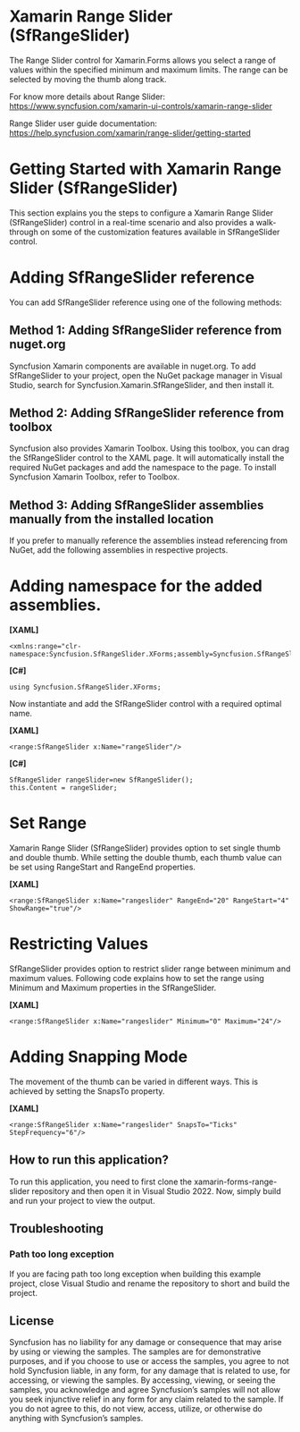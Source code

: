 # Xamarin Range Slider (SfRangeSlider) 

The Range Slider control for Xamarin.Forms allows you select a range of values within the specified minimum and maximum limits. The range can be selected by moving the thumb along track.

For know more details about Range Slider: https://www.syncfusion.com/xamarin-ui-controls/xamarin-range-slider

Range Slider user guide documentation: https://help.syncfusion.com/xamarin/range-slider/getting-started

# Getting Started with Xamarin Range Slider (SfRangeSlider)

This section explains you the steps to configure a Xamarin Range Slider (SfRangeSlider) control in a real-time scenario and also provides a walk-through on some of the customization features available in SfRangeSlider control.

# Adding SfRangeSlider reference
You can add SfRangeSlider reference using one of the following methods:

##  Method 1: Adding SfRangeSlider reference from nuget.org

Syncfusion Xamarin components are available in nuget.org. To add SfRangeSlider to your project, open the NuGet package manager in Visual Studio, search for Syncfusion.Xamarin.SfRangeSlider, and then install it.

##  Method 2: Adding SfRangeSlider reference from toolbox

Syncfusion also provides Xamarin Toolbox. Using this toolbox, you can drag the SfRangeSlider control to the XAML page. It will automatically install the required NuGet packages and add the namespace to the page. To install Syncfusion Xamarin Toolbox, refer to Toolbox.

##  Method 3: Adding SfRangeSlider assemblies manually from the installed location

If you prefer to manually reference the assemblies instead referencing from NuGet, add the following assemblies in respective projects.

# Adding namespace for the added assemblies.

**[XAML]**
```
<xmlns:range="clr-namespace:Syncfusion.SfRangeSlider.XForms;assembly=Syncfusion.SfRangeSlider.XForms"/>
```
**[C#]**

```
using Syncfusion.SfRangeSlider.XForms;
```
Now instantiate and add the SfRangeSlider control with a required optimal name.

**[XAML]**
```
<range:SfRangeSlider x:Name="rangeSlider"/>
```
**[C#]**

```
SfRangeSlider rangeSlider=new SfRangeSlider();
this.Content = rangeSlider;
```
#   Set Range
Xamarin Range Slider (SfRangeSlider) provides option to set single thumb and double thumb. While setting the double thumb, each thumb value can be set using RangeStart and RangeEnd properties.

**[XAML]**
```
<range:SfRangeSlider x:Name="rangeslider" RangeEnd="20" RangeStart="4"  ShowRange="true"/>
```
#   Restricting Values
SfRangeSlider provides option to restrict slider range between minimum and maximum values. Following code explains how to set the range using Minimum and Maximum properties in the SfRangeSlider.

**[XAML]**
```
<range:SfRangeSlider x:Name="rangeslider" Minimum="0" Maximum="24"/>
```
#   Adding Snapping Mode
The movement of the thumb can be varied in different ways. This is achieved by setting the SnapsTo property.

**[XAML]**
```
<range:SfRangeSlider x:Name="rangeslider" SnapsTo="Ticks" StepFrequency="6"/>
```

## How to run this application?

To run this application, you need to first clone the xamarin-forms-range-slider repository and then open it in Visual Studio 2022. Now, simply build and run your project to view the output.

## <a name="troubleshooting"></a>Troubleshooting ##
### Path too long exception
If you are facing path too long exception when building this example project, close Visual Studio and rename the repository to short and build the project.

## License

Syncfusion has no liability for any damage or consequence that may arise by using or viewing the samples. The samples are for demonstrative purposes, and if you choose to use or access the samples, you agree to not hold Syncfusion liable, in any form, for any damage that is related to use, for accessing, or viewing the samples. By accessing, viewing, or seeing the samples, you acknowledge and agree Syncfusion’s samples will not allow you seek injunctive relief in any form for any claim related to the sample. If you do not agree to this, do not view, access, utilize, or otherwise do anything with Syncfusion’s samples.